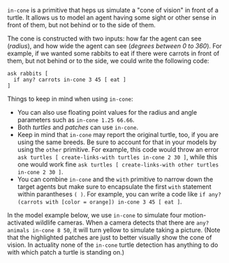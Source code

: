 `in-cone` is a primitive that heps us simulate a "cone of vision" in front of a turtle. It allows us to model an agent having some sight or other sense in front of them, but not behind or to the side of them.

The cone is constructed with two inputs: how far the agent can see (*radius*), and how wide the agent can see (*degrees between 0 to 360*). For example, if we wanted some rabbits to eat if there were carrots in front of them, but not behind or to the side, we could write the following code:



```
ask rabbits [
  if any? carrots in-cone 3 45 [ eat ]
]
```



Things to keep in mind when using `in-cone`: 

* You can also use floating point values for the radius and angle parameters such as `in-cone 1.25 66.66`.
* Both *turtles* and *patches* can use `in-cone`.
* Keep in mind that `in-cone` may report the original turtle, too, if you are using the same breeds. Be sure to account for that in your models by using the `other` primitive. For example, this code would throw an error `ask turtles [ create-links-with turtles in-cone 2 30 ]`, while this one would work fine `ask turtles [ create-links-with other turtles in-cone 2 30 ]`. 
* You can combine `in-cone` and the `with` primitive to narrow down the target agents but make sure to encapsulate the first `with` statement within parantheses `( )`. For example, you can write a code like `if any? (carrots with [color = orange]) in-cone 3 45 [ eat ]`.



In the model example below, we use `in-cone` to simulate four motion-activated wildlife cameras. When a camera detects that there are `any? animals in-cone 8 50`, it will turn yellow to simulate taking a picture. (Note that the highlighted patches are just to better visually show the cone of vision. In actuality none of the `in-cone` turtle detection has anything to do with which patch a turtle is standing on.)